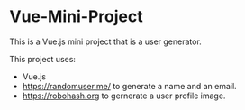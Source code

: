 # Vue-Mini-Project
This is a Vue.js mini project that is a user generator.

This project uses:
* Vue.js
* https://randomuser.me/ to generate a name and an email.
* https://robohash.org to gernerate a user profile image.
